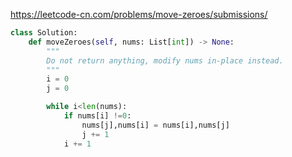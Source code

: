 https://leetcode-cn.com/problems/move-zeroes/submissions/
```python
class Solution:
    def moveZeroes(self, nums: List[int]) -> None:
        """
        Do not return anything, modify nums in-place instead.
        """
        i = 0 
        j = 0

        while i<len(nums):
            if nums[i] !=0:
                nums[j],nums[i] = nums[i],nums[j]
                j += 1 
            i += 1
```